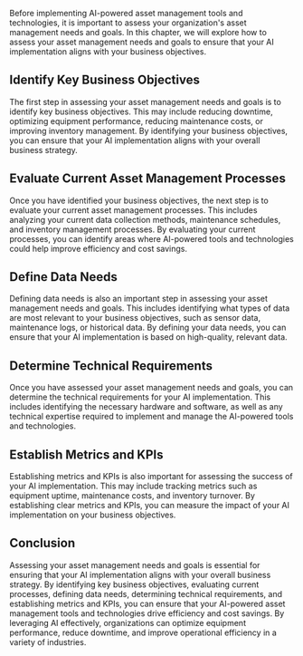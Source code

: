 
Before implementing AI-powered asset management tools and technologies, it is important to assess your organization's asset management needs and goals. In this chapter, we will explore how to assess your asset management needs and goals to ensure that your AI implementation aligns with your business objectives.

Identify Key Business Objectives
--------------------------------

The first step in assessing your asset management needs and goals is to identify key business objectives. This may include reducing downtime, optimizing equipment performance, reducing maintenance costs, or improving inventory management. By identifying your business objectives, you can ensure that your AI implementation aligns with your overall business strategy.

Evaluate Current Asset Management Processes
-------------------------------------------

Once you have identified your business objectives, the next step is to evaluate your current asset management processes. This includes analyzing your current data collection methods, maintenance schedules, and inventory management processes. By evaluating your current processes, you can identify areas where AI-powered tools and technologies could help improve efficiency and cost savings.

Define Data Needs
-----------------

Defining data needs is also an important step in assessing your asset management needs and goals. This includes identifying what types of data are most relevant to your business objectives, such as sensor data, maintenance logs, or historical data. By defining your data needs, you can ensure that your AI implementation is based on high-quality, relevant data.

Determine Technical Requirements
--------------------------------

Once you have assessed your asset management needs and goals, you can determine the technical requirements for your AI implementation. This includes identifying the necessary hardware and software, as well as any technical expertise required to implement and manage the AI-powered tools and technologies.

Establish Metrics and KPIs
--------------------------

Establishing metrics and KPIs is also important for assessing the success of your AI implementation. This may include tracking metrics such as equipment uptime, maintenance costs, and inventory turnover. By establishing clear metrics and KPIs, you can measure the impact of your AI implementation on your business objectives.

Conclusion
----------

Assessing your asset management needs and goals is essential for ensuring that your AI implementation aligns with your overall business strategy. By identifying key business objectives, evaluating current processes, defining data needs, determining technical requirements, and establishing metrics and KPIs, you can ensure that your AI-powered asset management tools and technologies drive efficiency and cost savings. By leveraging AI effectively, organizations can optimize equipment performance, reduce downtime, and improve operational efficiency in a variety of industries.
